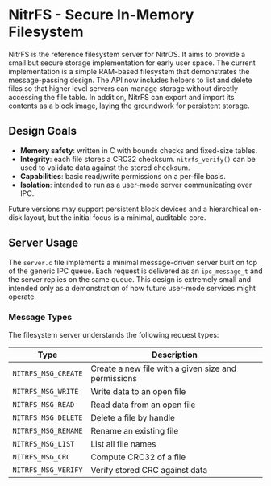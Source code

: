 # NitrFS - Secure In-Memory Filesystem

NitrFS is the reference filesystem server for NitrOS. It aims to provide a
small but secure storage implementation for early user space. The current
implementation is a simple RAM-based filesystem that demonstrates the
message-passing design. The API now includes helpers to list and delete files so
that higher level servers can manage storage without directly accessing the file
table. In addition, NitrFS can export and import its contents as a block image,
laying the groundwork for persistent storage.

## Design Goals

* **Memory safety**: written in C with bounds checks and fixed-size tables.
* **Integrity**: each file stores a CRC32 checksum. `nitrfs_verify()` can be
  used to validate data against the stored checksum.
* **Capabilities**: basic read/write permissions on a per-file basis.
* **Isolation**: intended to run as a user-mode server communicating over IPC.

Future versions may support persistent block devices and a hierarchical
on-disk layout, but the initial focus is a minimal, auditable core.

## Server Usage

The `server.c` file implements a minimal message-driven server built on top of
the generic IPC queue. Each request is delivered as an `ipc_message_t` and the
server replies on the same queue. This design is extremely small and intended
only as a demonstration of how future user-mode services might operate.

### Message Types

The filesystem server understands the following request types:

| Type              | Description                          |
| ----------------- | ------------------------------------ |
| `NITRFS_MSG_CREATE` | Create a new file with a given size and permissions |
| `NITRFS_MSG_WRITE`  | Write data to an open file           |
| `NITRFS_MSG_READ`   | Read data from an open file          |
| `NITRFS_MSG_DELETE` | Delete a file by handle              |
| `NITRFS_MSG_RENAME` | Rename an existing file              |
| `NITRFS_MSG_LIST`   | List all file names                  |
| `NITRFS_MSG_CRC`    | Compute CRC32 of a file              |
| `NITRFS_MSG_VERIFY` | Verify stored CRC against data       |
